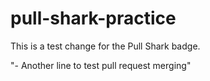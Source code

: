 # pull-shark-practice
This is a test change for the Pull Shark badge.

"- Another line to test pull request merging" 
